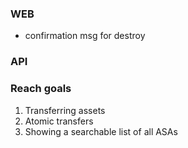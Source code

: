 ### WEB

- confirmation msg for destroy

### API

### Reach goals

1. Transferring assets
2. Atomic transfers
3. Showing a searchable list of all ASAs
